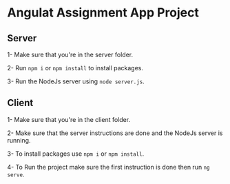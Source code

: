 # Angulat Assignment App Project

## Server

1- Make sure that you're in the server folder.

2- Run  ```npm i```  or ```npm install``` to install packages.

3- Run the NodeJs server using ```node server.js```.

## Client 

1- Make sure that you're in the client folder.

2- Make sure that the server instructions are done and the NodeJs server is running.

3- To install packages use ```npm i```  or ```npm install```.

4- To Run the project make sure the first instruction is done then run ```ng serve```.
